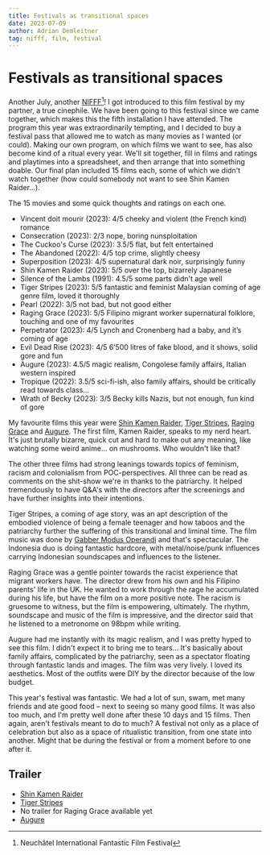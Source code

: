 ```yaml
---
title: Festivals as transitional spaces
date: 2023-07-09
author: Adrian Demleitner
tag: nifff, film, festival
---
```

# Festivals as transitional spaces
Another July, another [NIFFF](https://nifff.ch)[^1]! I got introduced to this film festival by my partner, a true cinephile. We have been going to this festival since we came together, which makes this the fifth installation I have attended. The program this year was extraordinarily tempting, and I decided to buy a festival pass that allowed me to watch as many movies as I wanted (or could). Making our own program, on which films we want to see, has also become kind of a ritual every year. We'll sit together, fill in films and ratings and playtimes into a spreadsheet, and then arrange that into something doable. Our final plan included 15 films each, some of which we didn't watch together (how could somebody not want to see Shin Kamen Raider…). 

The 15 movies and some quick thoughts and ratings on each one.

- Vincent doit mourir (2023): 4/5 cheeky and violent (the French kind) romance
- Consecration (2023): 2/3 nope, boring nunsploitation
- The Cuckoo's Curse (2023): 3.5/5 flat, but felt entertained
- The Abandoned (2022): 4/5 top crime, slightly cheesy 
- Superposition (2023): 4/5 supernatural dark noir, surprisingly funny 
- Shin Kamen Raider (2023): 5/5 over the top, bizarrely Japanese 
- Silence of the Lambs (1991): 4.5/5 some parts didn't age well
- Tiger Stripes (2023): 5/5 fantastic and feminist Malaysian coming of age genre film, loved it thoroughly 
- Pearl (2022): 3/5 not bad, but not good either
- Raging Grace (2023): 5/5 Filipino migrant worker supernatural folklore, touching and one of my favourites 
- Perpetrator (2023): 4/5 Lynch and Cronenberg had a baby, and it’s coming of age 
- Evil Dead Rise (2023): 4/5 6’500 litres of fake blood, and it shows, solid gore and fun
- Augure (2023): 4.5/5 magic realism, Congolese family affairs, Italian western inspired 
- Tropique (2022): 3.5/5 sci-fi-ish, also family affairs, should be critically read towards class… 
- Wrath of Becky (2023): 3/5 Becky kills Nazis, but not enough, fun kind of gore

My favourite films this year were [Shin Kamen Raider](https://www.imdb.com/title/tt14379088/), [Tiger Stripes](https://www.imdb.com/title/tt10803634/), [Raging Grace](https://www.imdb.com/title/tt14946978/) and [Augure](https://www.imdb.com/title/tt21086802/). The first film, Kamen Raider, speaks to my nerd heart. It's just brutally bizarre, quick cut and hard to make out any meaning, like watching some weird anime… on mushrooms. Who wouldn't like that?

The other three films had strong leanings towards topics of feminism, racism and colonialism from POC-perspectives. All three can be read as comments on the shit-show we're in thanks to the patriarchy. It helped tremendously to have Q&A's with the directors after the screenings and have further insights into their intentions. 

Tiger Stripes, a coming of age story, was an apt description of the embodied violence of being a female teenager and how taboos and the patriarchy further the suffering of this transitional and liminal time. The film music was done by [Gabber Modus Operandi](https://svbkvlt.bandcamp.com/album/hoxxxya) and that's spectacular. The Indonesia duo is doing fantastic hardcore, with metal/noise/punk influences carrying Indonesian soundscapes and influences to the listener.

Raging Grace was a gentle pointer towards the racist experience that migrant workers have. The director drew from his own and his Filipino parents' life in the UK. He wanted to work through the rage he accumulated during his life, but have the film on a more positive note. The racism is gruesome to witness, but the film is empowering, ultimately. The rhythm, soundscape and music of the film is impressive, and the director said that he listened to a metronome on 98bpm while writing.

Augure had me instantly with its magic realism, and I was pretty hyped to see this film. I didn't expect it to bring me to tears… It's basically about family affairs, complicated by the patriarchy, seen as a spectator floating through fantastic lands and images. The film was very lively. I loved its aesthetics. Most of the outfits were DIY by the director because of the low budget.

This year's festival was fantastic. We had a lot of sun, swam, met many friends and ate good food – next to seeing so many good films. It was also too much, and I'm pretty well done after these 10 days and 15 films. Then again, aren't festivals meant to do to much? A festival not only as a place of celebration but also as a space of ritualistic transition, from one state into another. Might that be during the festival or from a moment before to one after it.

## Trailer
- [Shin Kamen Raider](https://www.youtube.com/watch?v=qwo4fFji8rc)
- [Tiger Stripes](https://www.youtube.com/watch?v=Q7lu0KoD5so)
- No trailer for Raging Grace available yet
- [Augure](https://www.youtube.com/watch?v=XO-gw2V_C44)

[^1]: Neuchâtel International Fantastic Film Festival